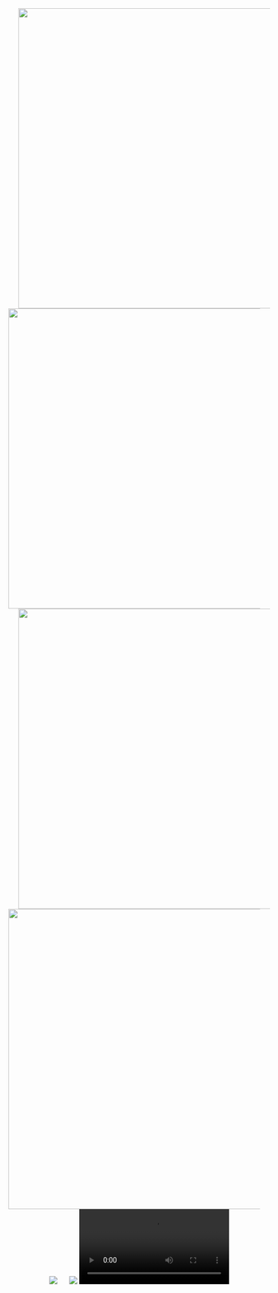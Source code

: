 
<div align="center">
   <img src="https://github.com/user-attachments/assets/0a5d8050-33ca-41cc-a781-4e47bdd2e679" height="600px" hspace=20></img>
   <img src="https://github.com/user-attachments/assets/80f66814-0f13-4811-b584-6306ada56cd7" height="600px" ></img>
</div>
<div align="center">
   <img src="https://github.com/user-attachments/assets/d2d055be-eed5-4a1b-ac6b-f81c94566829" height="600px" hspace=20></img>
   <img src="https://github.com/user-attachments/assets/4ab65c8b-977e-4d0b-8228-e5211d6ac832" height="600px" ></img>
 
</div>
<div align="center">
   <img src="https://github.com/user-attachments/assets/37bddf1a-be81-4280-a31f-204262552601"  hspace=20></img>
   <img src="https://github.com/user-attachments/assets/f0f52899-6705-436b-b008-aca59a5da15d"></img>
    <video src="https://github.com/user-attachments/assets/520771c4-7b82-488b-9788-e5b4a3901635">
</div>






